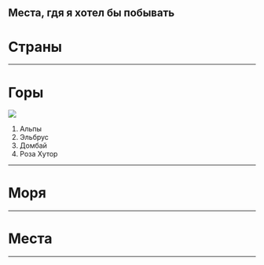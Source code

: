 ## Места, гдя я хотел бы побывать

# Страны


---
# Горы

![](mountains.jpg)

1. Альпы
2. Эльбрус
3. Домбай
4. Роза Хутор

---
# Моря


---
# Места


---